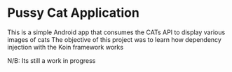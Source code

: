 # Pussy Cat Application

This is a simple Android app that consumes the CATs API to display various images of cats
The objective of this project was to learn how dependency injection with the Koin
framework works

N/B: Its still a work in progress